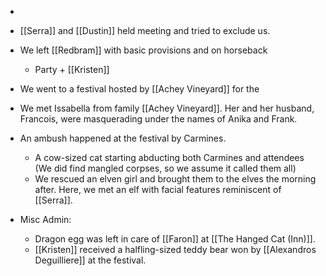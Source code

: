 - 


- [[Serra]] and [[Dustin]] held meeting and tried to exclude us.
- We left [[Redbram]] with basic provisions and on horseback
	- Party + [[Kristen]]
- We went to a festival hosted by [[Achey Vineyard]] for the 
- We met Issabella from family [[Achey Vineyard]]. Her and her husband, Francois, were masquerading under the names of Anika and Frank.
- An ambush happened at the festival by Carmines.
	- A cow-sized cat starting abducting both Carmines and attendees (We did find mangled corpses, so we assume it called them all)
	- We rescued an elven girl and brought them to the elves the morning after. Here, we met an elf with facial features reminiscent of [[Serra]].




- Misc Admin:
	- Dragon egg was left in care of [[Faron]] at [[The Hanged Cat (Inn)]].
	- [[Kristen]] received a halfling-sized teddy bear won by [[Alexandros Deguilliere]] at the festival.